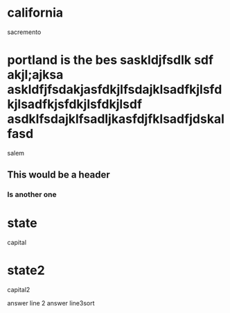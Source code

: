 # california

sacremento

# portland is the bes saskldjfsdlk sdf akjl;ajksa askldfjfsdakjasfdkjlfsdajklsadfkjlsfdkjlsadfkjsfdkjlsfdkjlsdf asdklfsdajklfsadljkasfdjfklsadfjdskalfasd 

salem
## This would be a header
### Is another one

# state

capital

# state2

capital2

answer line 2
answer line3sort
